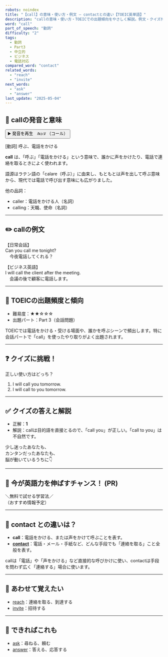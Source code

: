 ```yaml
---
robots: noindex
title: "【call】の意味・使い方・例文 ― contactとの違い【TOEIC英単語】"
description: "callの意味・使い方・TOEICでの出題傾向をやさしく解説。例文・クイズ付きでcontactとの違いもわかりやすく学べます。"
word: "call"
part_of_speech: "動詞"
difficulty: "2"
tags:
  - 動詞
  - Part3
  - 中立的
  - ビジネス
  - 電話対応
compared_word: "contact"
related_words:
  - "reach"
  - "invite"
next_words:
  - "ask"
  - "answer"
last_update: "2025-05-04"
---
```


## 🔰 callの発音と意味

<button class="play-audio" onclick="playTTS('call')">
  <span class="play-audio-main">
    ▶️ 発音を再生　/kɔːl/
  </span>
  <span class="play-audio-sub">
    （コール）
  </span>
</button>

[動詞] 呼ぶ、電話をかける

**call** は、「呼ぶ」「電話をかける」という意味で、誰かに声をかけたり、電話で連絡を取るときによく使われます。

語源はラテン語の「calare（呼ぶ）」に由来し、もともとは声を出して呼ぶ意味から、現代では電話で呼び出す意味にも広がりました。

他の品詞：  
- caller：電話をかける人（名詞）
- calling：天職、使命（名詞）

---

## ✏️ callの例文

【日常会話】  
Can you call me tonight?  
　今夜電話してくれる？

【ビジネス英語】  
I will call the client after the meeting.  
　会議の後で顧客に電話します。

---

## 🎯 TOEICの出題頻度と傾向

- 難易度：★★☆☆☆
- 出題パート：Part 3（会話問題）

TOEICでは電話をかける・受ける場面や、誰かを呼ぶシーンで頻出します。特に会話パートで「call」を使ったやり取りがよく出題されます。

---

## ❓ クイズに挑戦！

正しい使い方はどっち？

1. I will call you tomorrow.  
2. I will call to you tomorrow.

---

## ✅ クイズの答えと解説

- 正解：**1**
- 解説：callは目的語を直接とるので、「call you」が正しい。「call to you」は不自然です。

少し迷ったあなたも、  
カンタンだったあなたも、  
脳が動いているうちに👇️

---

## 🚀 今が英語力を伸ばすチャンス！ (PR)

<div class="info-center">
＼無料で試せる学習法／<br>  
（おすすめ情報予定）
</div>

---

## 🤔  contact との違いは？

- **call**：電話をかける、または声をかけて呼ぶことを表す。
- **[contact](/word/contact/)**：電話・メール・手紙など、どんな手段でも「連絡を取る」こと全般を表す。

callは「電話」や「声をかける」など直接的な呼びかけに使い、contactは手段を問わず広く「連絡する」場合に使います。

---

## 🧩 あわせて覚えたい

- [reach](/word/reach/)：連絡を取る、到達する
- [invite](/word/invite/)：招待する

---

## 📖 できればこれも

- [ask](/word/ask/)：尋ねる、頼む
- [answer](/word/answer/)：答える、応答する

<!-- cvid: aid42_bid02 -->
